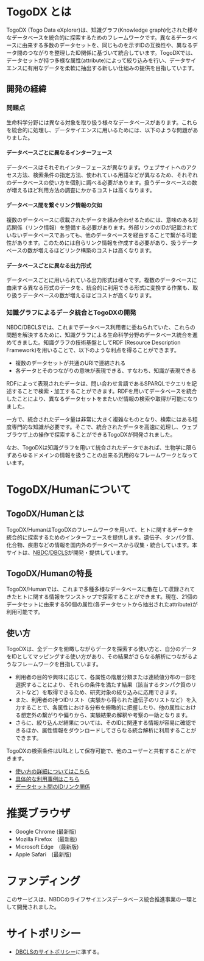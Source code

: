 # TogoDX とは

TogoDX (Togo Data eXplorer)は、知識グラフ(Knowledge graph)化された様々なデータベースを統合的に探索するためのフレームワークです。異なるデータベースに由来する多数のデータセットを、同じものを示すIDの互換性や、異なるデータ間のつながりを整理したID関係に基づいて統合しています。TogoDXでは、データセットが持つ多様な属性(attribute)によって絞り込みを行い、データサイエンスに有用なデータを柔軟に抽出する新しい仕組みの提供を目指しています。

## 開発の経緯

### 問題点

生命科学分野には異なる対象を取り扱う様々なデータベースがあります。これらを統合的に処理し、データサイエンスに用いるためには、以下のような問題がありました。

#### データベースごとに異なるインターフェース

データベースはそれぞれインターフェースが異なります。ウェブサイトへのアクセス方法、検索条件の指定方法、使われている用語などが異なるため、それぞれのデータベースの使い方を個別に調べる必要があります。扱うデータベースの数が増えるほど利用方法の調査にかかるコストは高くなります。

#### データベース間を繋ぐリンク情報の欠如

複数のデータベースに収載されたデータを組み合わせるためには、意味のある対応関係（リンク情報）を整備する必要があります。外部リンクのIDが記載されていないデータベースであっても、他のデータベースを経由することで繋がる可能性があります。このためには自らリンク情報を作成する必要があり、扱うデータベースの数が増えるほどリンク構築のコストは高くなります。

#### データベースごとに異なる出力形式

データベースごとに用いられている出力形式は様々です。複数のデータベースに由来する異なる形式のデータを、統合的に利用できる形式に変換する作業も、取り扱うデータベースの数が増えるほどコストが高くなります。

### 知識グラフによるデータ統合とTogoDXの開発

NBDC/DBCLSでは、これまでデータベース利用者に委ねられていた、これらの問題を解決するために、知識グラフによる生命科学分野のデータベース統合を進めてきました。知識グラフの技術基盤としてRDF (Resource Description Framework)を用いることで、以下のような利点を得ることができます。

- 複数のデータセットが共通のURIで連結される
- 各データとそのつながりの意味が表現できる、すなわち、知識が表現できる

RDFによって表現されたデータは、問い合わせ言語であるSPARQLでクエリを記述することで検索・加工することができます。RDFを用いてデータベースを統合したことにより、異なるデータセットをまたいだ情報の検索や取得が可能になりました。

一方で、統合されたデータ量は非常に大きく複雑なものとなり、検索にはある程度専門的な知識が必要です。そこで、統合されたデータを高速に処理し、ウェブブラウザ上の操作で探索することができるTogoDXが開発されました。

なお、TogoDXは知識グラフを用いて統合されたデータであれば、生物学に限らずあらゆるドメインの情報を扱うことの出来る汎用的なフレームワークとなっています。

# TogoDX/Humanについて

## TogoDX/Humanとは

TogoDX/HumanはTogoDXのフレームワークを用いて、ヒトに関するデータを統合的に探索するためのインターフェースを提供します。遺伝子、タンパク質、化合物、疾患などの情報を国内外のデータベースから収集・統合しています。本サイトは、[NBDC](https://biosciencedbc.jp/)/[DBCLS](https://dbcls.rois.ac.jp/)が開発・提供しています。

## TogoDX/Humanの特長

TogoDX/Humanでは、これまで多種多様なデータベースに散在して収録されてきたヒトに関する情報をワンストップで探索することができます。現在、21個のデータセットに由来する50個の属性(各データセットから抽出されたattribute)が利用可能です。

## 使い方

TogoDXは、全データを俯瞰しながらデータを探索する使い方と、自分のデータをIDとしてマッピングする使い方があり、その結果がさらなる解析につながるようなフレームワークを目指しています。

- 利用者の目的や興味に応じて、各属性の階層分類または連続値分布の一部を選択することにより、それらの条件を満たす結果（該当するタンパク質のリストなど）を取得できるため、研究対象の絞り込みに応用できます。
- また、利用者の持つIDリスト（実験から得られた遺伝子のリストなど）を入力することで、各属性における分布を俯瞰的に把握したり、他の属性における想定外の繋がりや偏りから、実験結果の解釈や考察の一助となります。
- さらに、絞り込んだ結果については、そのIDに関連する情報が容易に確認できるほか、属性情報をダウンロードしてさらなる統合解析に利用することができます。

TogoDXの検索条件はURLとして保存可能で、他のユーザーと共有することができます。

- [使い方の詳細についてはこちら](https://togodx.github.io/togodx-config-human/usage.html)
- [具体的な利用事例はこちら](https://togodx.github.io/togodx-config-human/examples.html)
- [データセット間のIDリンク関係](https://togodx.github.io/togodx-path/path-highlight.html)

# 推奨ブラウザ
- Google Chrome (最新版)
- Mozilla Firefox　(最新版)
- Microsoft Edge　(最新版)
- Apple Safari　(最新版)

# ファンディング

このサービスは、NBDCのライフサイエンスデータベース統合推進事業の一環として開発されました。

# サイトポリシー

- [DBCLSのサイトポリシー](http://dbcls.rois.ac.jp/policy.html)に準ずる。


